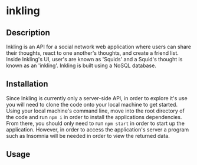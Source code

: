 # inkling

## Description

Inkling is an API for a social network web application where users can share their thoughts, react to one another's thoughts, and create a friend list. Inside Inkling's UI, user's are known as 'Squids' and a Squid's thought is known as an 'inkling'. Inkling is built using a NoSQL database.

## Installation

Since Inkling is currently only a server-side API, in order to explore it's use you will need to clone the code onto your local machine to get started. Using your local machine's command line, move into the root directory of the code and run `npm i` in order to install the applications dependencies. From there, you should only need to run `npm start` in order to start up the application. However, in order to access the application's server a program such as Insomnia will be needed in order to view the returned data.

## Usage

